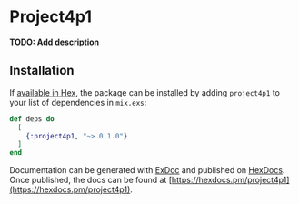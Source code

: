 # Project4p1

**TODO: Add description**

## Installation

If [available in Hex](https://hex.pm/docs/publish), the package can be installed
by adding `project4p1` to your list of dependencies in `mix.exs`:

```elixir
def deps do
  [
    {:project4p1, "~> 0.1.0"}
  ]
end
```

Documentation can be generated with [ExDoc](https://github.com/elixir-lang/ex_doc)
and published on [HexDocs](https://hexdocs.pm). Once published, the docs can
be found at [https://hexdocs.pm/project4p1](https://hexdocs.pm/project4p1).

